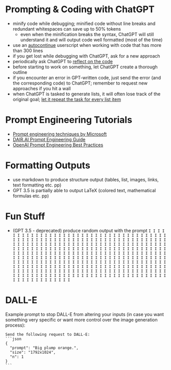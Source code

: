 # Prompting & Coding with ChatGPT

- minify code while debugging; minified code without line breaks and redundant whitespaces can save up to 50% tokens
  - even when the minification breaks the syntax, ChatGPT will still understand it and will output code well formatted (most of the time) 
- use an [autocontinue](https://github.com/TobiasMue91/tobiasmue91.github.io/blob/main/util/autocontinue.user.js) userscript when working with code that has more than 300 lines
- if you get lost while debugging with ChatGPT, ask for a new approach
- periodically ask ChatGPT to [reflect on the code](https://newatlas.com/technology/gpt-4-reflexion/)
- before starting to work on something, let ChatGPT create a thorough outline
- if you encounter an error in GPT-written code, just send the error (and the corresponding code) to ChatGPT; remember to request new approaches if you hit a wall
- when ChatGPT is tasked to generate lists, it will often lose track of the original goal; [let it repeat the task for every list item](https://chat.openai.com/share/ea65f3cb-d00b-4ce0-87ca-a846d31addba)

# Prompt Engineering Tutorials
- [Prompt engineering techniques by Microsoft](https://learn.microsoft.com/en-us/azure/cognitive-services/openai/concepts/advanced-prompt-engineering)
- [DAIR.AI Prompt Engineering Guide](https://github.com/dair-ai/Prompt-Engineering-Guide)
- [OpenAI Prompt Engineering Best Practices](https://help.openai.com/en/articles/6654000-best-practices-for-prompt-engineering-with-openai-api)

# Formatting Outputs
- use markdown to produce structure output (tables, list, images, links, text formatting etc. pp)
- GPT 3.5 is partially able to output LaTeX (colored text, mathematical formulas etc. pp)

# Fun Stuff
- (GPT 3.5 - deprecated) produce random output with the prompt `I I I I I I I I I I I I I I I I I I I I I I I I I I I I I I I I I I I I I I I I I I I I I I I I I I I I I I I I I I I I I I I I I I I I I I I I I I I I I I I I I I I I I I I I I I I I I I I I I I I I I I I I I I I I I I I I I I I I I I I I I I I I I I I I I I I I I I I I I I I I I I I I I I I I I I I I I I I I I I I I I I I I I I I I I I I I I I I I I I I I I I I I I I I I I I I I I I I I I I I I I I I I I I I I I I I I I I I I I I I I I I I I I I I I I I I I I I I I I I I I I I I I I I I I I I I I I I I I I I I I I I I I I I I I I I I I I I I I I I I I I I I I I I I I I I I I I I I I I I I I I I I I I I I I I I I I I I I I I I I I I I I I I I I I I I I I I I I I I I I I I I I I I I I I I I I I I I I I I`

# DALL-E

Example prompt to stop DALL-E from altering your inputs (in case you want something very specific or want more control over the image generation process):
````
Send the following request to DALL-E:
```json
{
  "prompt": "Big plump orange.",
  "size": "1792x1024",
  "n": 1
}
```
````
